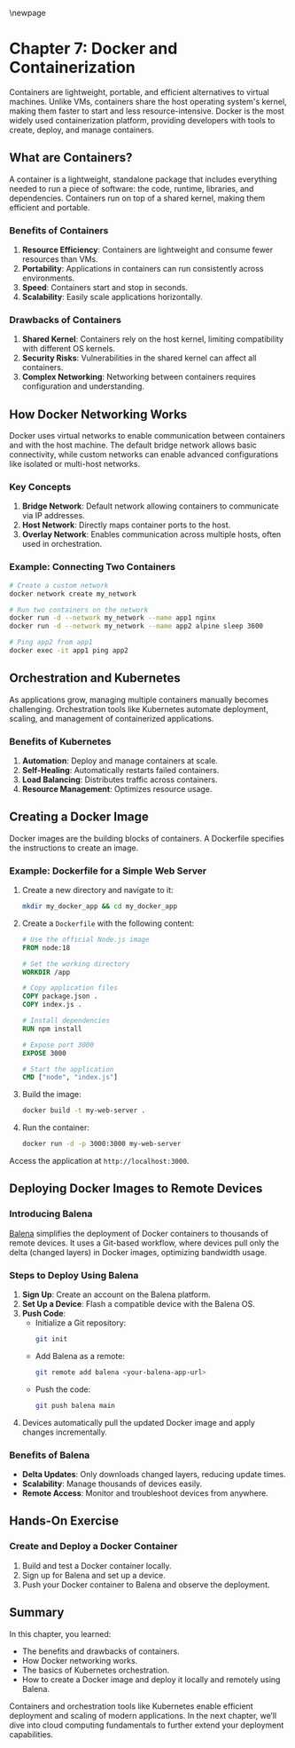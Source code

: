 \newpage
# Chapter 7: Docker and Containerization

Containers are lightweight, portable, and efficient alternatives to virtual machines. Unlike VMs, containers share the host operating system's kernel, making them faster to start and less resource-intensive. Docker is the most widely used containerization platform, providing developers with tools to create, deploy, and manage containers.

## What are Containers?

A container is a lightweight, standalone package that includes everything needed to run a piece of software: the code, runtime, libraries, and dependencies. Containers run on top of a shared kernel, making them efficient and portable.

### Benefits of Containers
1. **Resource Efficiency**: Containers are lightweight and consume fewer resources than VMs.
2. **Portability**: Applications in containers can run consistently across environments.
3. **Speed**: Containers start and stop in seconds.
4. **Scalability**: Easily scale applications horizontally.

### Drawbacks of Containers
1. **Shared Kernel**: Containers rely on the host kernel, limiting compatibility with different OS kernels.
2. **Security Risks**: Vulnerabilities in the shared kernel can affect all containers.
3. **Complex Networking**: Networking between containers requires configuration and understanding.

## How Docker Networking Works
Docker uses virtual networks to enable communication between containers and with the host machine. The default bridge network allows basic connectivity, while custom networks can enable advanced configurations like isolated or multi-host networks.

### Key Concepts
1. **Bridge Network**: Default network allowing containers to communicate via IP addresses.
2. **Host Network**: Directly maps container ports to the host.
3. **Overlay Network**: Enables communication across multiple hosts, often used in orchestration.

### Example: Connecting Two Containers
```bash
# Create a custom network
docker network create my_network

# Run two containers on the network
docker run -d --network my_network --name app1 nginx
docker run -d --network my_network --name app2 alpine sleep 3600

# Ping app2 from app1
docker exec -it app1 ping app2
```

## Orchestration and Kubernetes

As applications grow, managing multiple containers manually becomes challenging. Orchestration tools like Kubernetes automate deployment, scaling, and management of containerized applications.

### Benefits of Kubernetes
1. **Automation**: Deploy and manage containers at scale.
2. **Self-Healing**: Automatically restarts failed containers.
3. **Load Balancing**: Distributes traffic across containers.
4. **Resource Management**: Optimizes resource usage.

## Creating a Docker Image
Docker images are the building blocks of containers. A Dockerfile specifies the instructions to create an image.

### Example: Dockerfile for a Simple Web Server
1. Create a new directory and navigate to it:
   ```bash
   mkdir my_docker_app && cd my_docker_app
   ```
2. Create a `Dockerfile` with the following content:
   ```dockerfile
   # Use the official Node.js image
   FROM node:18

   # Set the working directory
   WORKDIR /app

   # Copy application files
   COPY package.json .
   COPY index.js .

   # Install dependencies
   RUN npm install

   # Expose port 3000
   EXPOSE 3000

   # Start the application
   CMD ["node", "index.js"]
   ```
3. Build the image:
   ```bash
   docker build -t my-web-server .
   ```
4. Run the container:
   ```bash
   docker run -d -p 3000:3000 my-web-server
   ```

Access the application at `http://localhost:3000`.

## Deploying Docker Images to Remote Devices

### Introducing Balena
[Balena](https://www.balena.io/) simplifies the deployment of Docker containers to thousands of remote devices. It uses a Git-based workflow, where devices pull only the delta (changed layers) in Docker images, optimizing bandwidth usage.

### Steps to Deploy Using Balena
1. **Sign Up**: Create an account on the Balena platform.
2. **Set Up a Device**: Flash a compatible device with the Balena OS.
3. **Push Code**:
   - Initialize a Git repository:
     ```bash
     git init
     ```
   - Add Balena as a remote:
     ```bash
     git remote add balena <your-balena-app-url>
     ```
   - Push the code:
     ```bash
     git push balena main
     ```
4. Devices automatically pull the updated Docker image and apply changes incrementally.

### Benefits of Balena
- **Delta Updates**: Only downloads changed layers, reducing update times.
- **Scalability**: Manage thousands of devices easily.
- **Remote Access**: Monitor and troubleshoot devices from anywhere.

## Hands-On Exercise

### Create and Deploy a Docker Container
1. Build and test a Docker container locally.
2. Sign up for Balena and set up a device.
3. Push your Docker container to Balena and observe the deployment.

## Summary

In this chapter, you learned:
- The benefits and drawbacks of containers.
- How Docker networking works.
- The basics of Kubernetes orchestration.
- How to create a Docker image and deploy it locally and remotely using Balena.

Containers and orchestration tools like Kubernetes enable efficient deployment and scaling of modern applications. In the next chapter, we’ll dive into cloud computing fundamentals to further extend your deployment capabilities.

